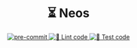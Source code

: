 <h1 align="center">
    ⏳ Neos
</h1>

<p align="center">
    <a href="https://github.com/pre-commit/pre-commit">
        <img
            src="https://img.shields.io/badge/pre--commit-enabled-brightgreen?logo=pre-commit"
            alt="pre-commit"
            style="max-width:100%;"
        >
    </a>
    <a href="https://github.com/schavesgm/neos/actions/workflows/lint.yaml">
        <img
            src="https://github.com/schavesgm/neos/actions/workflows/lint.yaml/badge.svg"
            alt="🚀 Lint code"
            style="max-width:100%;"
        >
    </a>
    <a href="https://github.com/schavesgm/neos/actions/workflows/test.yaml">
        <img
            src="https://github.com/schavesgm/neos/actions/workflows/test.yaml/badge.svg"
            alt="🧪 Test code"
            style="max-width:100%;"
        >
    </a>
</p>
